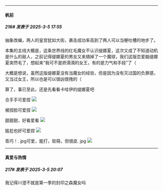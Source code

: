 ﻿
*****

####  帆前  
##### 216#       发表于 2025-3-5 17:55

抽象改编，两人的皇宫犹如大街，袭击成功率高到了两人可以当梗吐槽的地步了。

本集的主线大概是，这条世界线的红毛魔女不认识缇娜夏，这次又成了不知道动机是什么的敌人，之前记得缇娜夏的男女又来搞掉了一个魔球，我们这版恋爱脑缇娜夏突然毛了，想起来“我可不是娇滴滴的女王，有的是力气和手段”了（

大概是想说，虽然这版缇娜夏没有当魔女的经验，但是因为没有灭过国的负罪感，又当过女王，所以也是可以很凶很拽的（

算了，事已至此，还是先看看卡哇伊的缇娜夏吧

合手手可爱捏
<img src="https://p.sda1.dev/22/40afea0f1ab11a42789dfd76ee7e01e2/Screenshot_20250305_170508_tv.danmaku.bili.jpg" referrerpolicy="no-referrer">

被捏脸可爱捏
<img src="https://p.sda1.dev/22/50e81eb5a1c59d72a179b9b0941f69d0/Screenshot_20250305_170749_tv.danmaku.bili.jpg" referrerpolicy="no-referrer">

甜甜甜，好看爱看
<img src="https://p.sda1.dev/22/1f805abbb74b7310b29c58e0bffe375b/Screenshot_20250305_171533_tv.danmaku.bili.jpg" referrerpolicy="no-referrer">

尴尬也好可爱捏
<img src="https://p.sda1.dev/22/980fce0f188d475c5db732bd990c5563/IMG_20250305_171818.jpg" referrerpolicy="no-referrer">

乖巧！. jpg可爱，能打，软萌，但很皮. jpg
<img src="https://p.sda1.dev/22/ea473b7a21682afd8e23058b35e585ed/Screenshot_20250305_172205_tv.danmaku.bili.jpg" referrerpolicy="no-referrer">


*****

####  真爱与热情  
##### 217#       发表于 2025-3-5 20:07

我记得川澄不就是第一季的封印之森魔女吗

